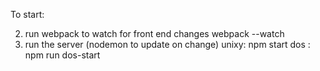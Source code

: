 

To start:

2. run webpack to watch for front end changes
   webpack --watch
3. run the server (nodemon to update on change)
   unixy: npm start
   dos  : npm run dos-start
